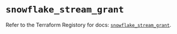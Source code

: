 # `snowflake_stream_grant`

Refer to the Terraform Registory for docs: [`snowflake_stream_grant`](https://www.terraform.io/docs/providers/snowflake/r/stream_grant).
